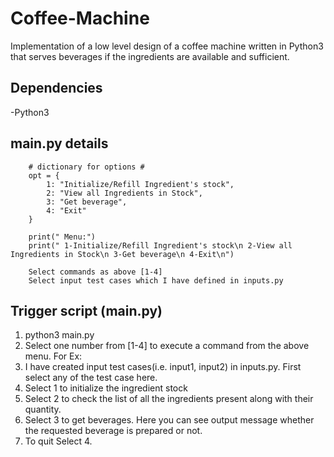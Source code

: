 # Coffee-Machine #
Implementation of a low level design of a coffee machine written in Python3 that serves beverages if the ingredients are available and sufficient. 
## Dependencies ##
-Python3

## main.py details ##
        # dictionary for options #
        opt = {
            1: "Initialize/Refill Ingredient's stock",
            2: "View all Ingredients in Stock",
            3: "Get beverage",
            4: "Exit"
        }

        print(" Menu:")
        print(" 1-Initialize/Refill Ingredient's stock\n 2-View all Ingredients in Stock\n 3-Get beverage\n 4-Exit\n")
        
        Select commands as above [1-4]
        Select input test cases which I have defined in inputs.py
        

## Trigger script (main.py) ##
1. python3 main.py
2. Select one number from [1-4] to execute a command from the above menu. For Ex:
3. I have created input test cases(i.e. input1, input2) in inputs.py. First select any of the test case here.
4. Select 1 to initialize the ingredient stock
5. Select 2 to check the list of all the ingredients present along with their quantity.
6. Select 3 to get beverages. Here you can see output message whether the requested beverage is prepared or not.
7. To quit Select 4.        
